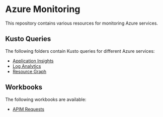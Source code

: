 # Azure Monitoring

This repository contains various resources for monitoring Azure services. 

## Kusto Queries

The following folders contain Kusto queries for different Azure services:

- [Application Insights](./kusto-queries/app-insights)
- [Log Analytics](./kusto-queries/log-analytics)
- [Resource Graph](./kusto-queries/resource-graph)

## Workbooks

The following workbooks are available:

- [APIM Requests](./workbooks/apim-requests)